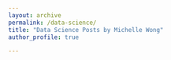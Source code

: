 ```yaml
---
layout: archive
permalink: /data-science/
title: "Data Science Posts by Michelle Wong"
author_profile: true

---
```

